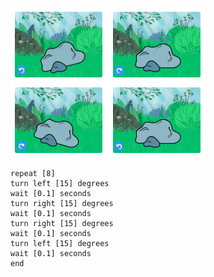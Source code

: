 ![En remsa med bilder som visar en stensprajt vid olika vinklar för att visa att vickningar är att vända en sprajt lite fram och tillbaka.](images/jiggle.png)

```blocks3
repeat [8]
turn left [15] degrees
wait [0.1] seconds
turn right [15] degrees
wait [0.1] seconds
turn right [15] degrees
wait [0.1] seconds
turn left [15] degrees
wait [0.1] seconds
end
```

